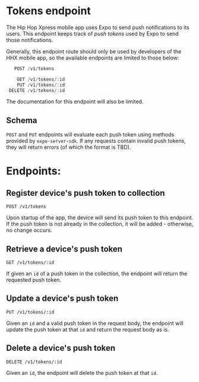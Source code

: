 # Tokens endpoint
The Hip Hop Xpress mobile app uses Expo to send push notifications to its users. This endpoint keeps track of *push tokens* used by Expo to send those notifications. 

Generally, this endpoint route should only be used by developers of the HHX mobile app, so the available endpoints are limited to those below:

```javascript
   POST /v1/tokens

    GET /v1/tokens/:id
    PUT /v1/tokens/:id
 DELETE /v1/tokens/:id
```

The documentation for this endpoint will also be limited.

## Schema
`POST` and `PUT` endpoints will evaluate each push token using methods provided by `expo-server-sdk`. If any requests contain invalid push tokens, they will return errors (of which the format is TBD).

# Endpoints:

## Register device's push token to collection
`POST /v1/tokens`

Upon startup of the app, the device will send its push token to this endpoint. If the push token is not already in the collection, it will be added - otherwise, no change occurs.


## Retrieve a device's push token
`GET /v1/tokens/:id`

If given an `id` of a push token in the collection, the endpoint will return the requested push token.

## Update a device's push token
`PUT /v1/tokens/:id`

Given an `id` and a valid push token in the request body, the endpoint will update the push token at that `id` and return the request body as is.

## Delete a device's push token
`DELETE /v1/tokens/:id`

Given an `id`, the endpoint will delete the push token at that `id`.
